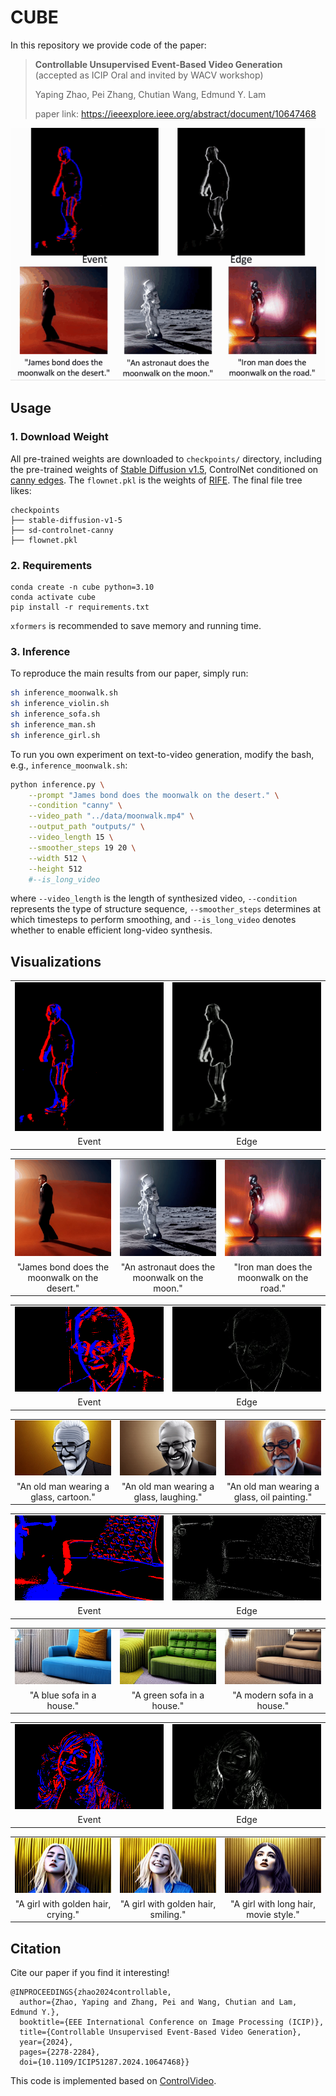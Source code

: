 # CUBE
In this repository we provide code of the paper:
> **Controllable Unsupervised Event-Based Video Generation**
> (accepted as ICIP Oral and invited by WACV workshop)
> 
> Yaping Zhao, Pei Zhang, Chutian Wang, Edmund Y. Lam
> 
> paper link: https://ieeexplore.ieee.org/abstract/document/10647468

<p align="center">
  <img src="vis/teaser.gif" />
</p>

## Usage

### 1. Download Weight
All pre-trained weights are downloaded to `checkpoints/` directory, including the pre-trained weights of [Stable Diffusion v1.5](https://huggingface.co/runwayml/stable-diffusion-v1-5), ControlNet conditioned on [canny edges](https://huggingface.co/lllyasviel/sd-controlnet-canny). 
The `flownet.pkl` is the weights of [RIFE](https://github.com/megvii-research/ECCV2022-RIFE).
The final file tree likes:

```none
checkpoints
├── stable-diffusion-v1-5
├── sd-controlnet-canny
├── flownet.pkl
```

### 2. Requirements

```shell
conda create -n cube python=3.10
conda activate cube
pip install -r requirements.txt
```
`xformers` is recommended to save memory and running time.

### 3. Inference
To reproduce the main results from our paper, simply run:
```bash
sh inference_moonwalk.sh
sh inference_violin.sh
sh inference_sofa.sh
sh inference_man.sh
sh inference_girl.sh
```
To run you own experiment on text-to-video generation, modify the bash, e.g., `inference_moonwalk.sh`:
```bash
python inference.py \
    --prompt "James bond does the moonwalk on the desert." \
    --condition "canny" \
    --video_path "../data/moonwalk.mp4" \
    --output_path "outputs/" \
    --video_length 15 \
    --smoother_steps 19 20 \
    --width 512 \
    --height 512
    #--is_long_video
```
where `--video_length` is the length of synthesized video, `--condition` represents the type of structure sequence,
`--smoother_steps` determines at which timesteps to perform smoothing, and `--is_long_video` denotes whether to enable efficient long-video synthesis.

## Visualizations

<table class="center">
<tr>
  <td width=50% align="center"><img src="vis/moonwalk_event.gif" raw=true></td>
  <td width=50% align="center"><img src="vis/moonwalk_edge.gif" raw=true></td>
</tr>
<tr>
  <td width=50% align="center">Event</td>
  <td width=50% align="center">Edge</td>
</tr>

</table>
<table>
 <tr>
	<td width=30% align="center"><img src="vis/moonwalk_video1.gif" raw=true></td>
  <td width=30% align="center"><img src="vis/moonwalk_video2.gif" raw=true></td>
	<td width=30% align="center"><img src="vis/moonwalk_video3.gif" raw=true></td>
</tr>
<tr>
  <td width=30% align="center">"James bond does the moonwalk on the desert."</td>
  <td width=30% align="center">"An astronaut does the moonwalk on the moon."</td>
  <td width=30% align="center">"Iron man does the moonwalk on the road."</td>
</tr>
</table>

<table class="center">
<tr>
  <td width=50% align="center"><img src="vis/old_man_event.gif" raw=true></td>
  <td width=50% align="center"><img src="vis/old_man_edge.gif" raw=true></td>
</tr>
<tr>
  <td width=50% align="center">Event</td>
  <td width=50% align="center">Edge</td>
</tr>

</table>
<table>
 <tr>
	<td width=30% align="center"><img src="vis/old_man_video1.gif" raw=true></td>
  <td width=30% align="center"><img src="vis/old_man_video2.gif" raw=true></td>
	<td width=30% align="center"><img src="vis/old_man_video3.gif" raw=true></td>
</tr>
<tr>
  <td width=30% align="center">"An old man wearing a glass, cartoon."</td>
  <td width=30% align="center">"An old man wearing a glass, laughing."</td>
  <td width=30% align="center">"An old man wearing a glass, oil painting."</td>
</tr>
</table>

<table class="center">
<tr>
  <td width=50% align="center"><img src="vis/sofa_event.gif" raw=true></td>
  <td width=50% align="center"><img src="vis/sofa_edge.gif" raw=true></td>
</tr>
<tr>
  <td width=50% align="center">Event</td>
  <td width=50% align="center">Edge</td>
</tr>

</table>
<table>
 <tr>
	<td width=30% align="center"><img src="vis/sofa_video1.gif" raw=true></td>
  <td width=30% align="center"><img src="vis/sofa_video2.gif" raw=true></td>
	<td width=30% align="center"><img src="vis/sofa_video3.gif" raw=true></td>
</tr>
<tr>
  <td width=30% align="center">"A blue sofa in a house."</td>
  <td width=30% align="center">"A green sofa in a house."</td>
  <td width=30% align="center">"A modern sofa in a house."</td>
</tr>
</table>

<table class="center">
<tr>
  <td width=50% align="center"><img src="vis/girl_event.gif" raw=true></td>
  <td width=50% align="center"><img src="vis/girl_edge.gif" raw=true></td>
</tr>
<tr>
  <td width=50% align="center">Event</td>
  <td width=50% align="center">Edge</td>
</tr>

</table>
<table>
 <tr>
	<td width=30% align="center"><img src="vis/girl_video1.gif" raw=true></td>
  <td width=30% align="center"><img src="vis/girl_video2.gif" raw=true></td>
	<td width=30% align="center"><img src="vis/girl_video3.gif" raw=true></td>
</tr>
<tr>
  <td width=30% align="center">"A girl with golden hair, crying."</td>
  <td width=30% align="center">"A girl with golden hair, smiling."</td>
  <td width=30% align="center">"A girl with long hair, movie style."</td>
</tr>
</table>

## Citation
Cite our paper if you find it interesting!
```
@INPROCEEDINGS{zhao2024controllable,
  author={Zhao, Yaping and Zhang, Pei and Wang, Chutian and Lam, Edmund Y.},
  booktitle={EEE International Conference on Image Processing (ICIP)}, 
  title={Controllable Unsupervised Event-Based Video Generation}, 
  year={2024},
  pages={2278-2284},
  doi={10.1109/ICIP51287.2024.10647468}}
```

This code is implemented based on [ControlVideo](https://github.com/YBYBZhang/ControlVideo).